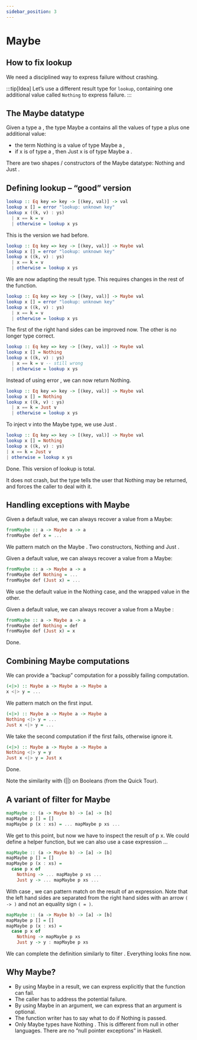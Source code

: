 ```yaml
---
sidebar_position: 3
---
```


# Maybe

## How to fix lookup

We need a disciplined way to express failure without crashing.

:::tip[Idea]
Let’s use a different result type for `lookup`, containing one additional value called `Nothing` to express failure.
:::

## The Maybe datatype

Given a type a , the type Maybe a contains all the values of type a
plus one additional value:

- the term Nothing is a value of type Maybe a ,
- if x is of type a , then Just x is of type Maybe a .

There are two shapes / constructors of the Maybe datatype:
Nothing and Just .

## Defining lookup – “good” version

```hs
lookup :: Eq key => key -> [(key, val)] -> val
lookup x [] = error "lookup: unknown key"
lookup x ((k, v) : ys)
  | x == k = v
  | otherwise = lookup x ys
```

This is the version we had before.

```hs
lookup :: Eq key => key -> [(key, val)] -> Maybe val
lookup x [] = error "lookup: unknown key"
lookup x ((k, v) : ys)
  | x == k = v
  | otherwise = lookup x ys
```

We are now adapting the result type.
This requires changes in the rest of the function.

```hs
lookup :: Eq key => key -> [(key, val)] -> Maybe val
lookup x [] = error "lookup: unknown key"
lookup x ((k, v) : ys)
  | x == k = v
  | otherwise = lookup x ys
```

The first of the right hand sides can be improved now. The other is no
longer type correct.

```hs
lookup :: Eq key => key -> [(key, val)] -> Maybe val
lookup x [] = Nothing
lookup x ((k, v) : ys)
  | x == k = v -- still wrong
  | otherwise = lookup x ys
```

Instead of using error , we can now return Nothing.

```hs
lookup :: Eq key => key -> [(key, val)] -> Maybe val
lookup x [] = Nothing
lookup x ((k, v) : ys)
  | x == k = Just v
  | otherwise = lookup x ys
```

To inject v into the Maybe type, we use Just .

```hs
lookup :: Eq key => key -> [(key, val)] -> Maybe val
lookup x [] = Nothing
lookup x ((k, v) : ys)
| x == k = Just v
| otherwise = lookup x ys
```

Done. This version of lookup is total.

It does not crash, but the type tells the user that Nothing may be
returned, and forces the caller to deal with it.

## Handling exceptions with Maybe

Given a default value, we can always recover a value from a Maybe:

```hs
fromMaybe :: a -> Maybe a -> a
fromMaybe def x = ...
```

We pattern match on the Maybe .
Two constructors, Nothing and Just .

Given a default value, we can always recover a value from a Maybe:

```hs
fromMaybe :: a -> Maybe a -> a
fromMaybe def Nothing = ...
fromMaybe def (Just x) = ...
```

We use the default value in the Nothing case, and the wrapped value in the other.

Given a default value, we can always recover a value from a Maybe :

```hs
fromMaybe :: a -> Maybe a -> a
fromMaybe def Nothing = def
fromMaybe def (Just x) = x
```

Done.

## Combining Maybe computations

We can provide a “backup” computation for a possibly failing computation.

```hs
(<|>) :: Maybe a -> Maybe a -> Maybe a
x <|> y = ...
```

We pattern match on the first input.

```hs
(<|>) :: Maybe a -> Maybe a -> Maybe a
Nothing <|> y = ...
Just x <|> y = ...
```

We take the second computation if the first fails, otherwise ignore it.

```hs
(<|>) :: Maybe a -> Maybe a -> Maybe a
Nothing <|> y = y
Just x <|> y = Just x
```

Done.

Note the similarity with (||) on Booleans (from the Quick Tour).

## A variant of filter for Maybe

```hs
mapMaybe :: (a -> Maybe b) -> [a] -> [b]
mapMaybe p [] = []
mapMaybe p (x : xs) = ... mapMaybe p xs ...
```

We get to this point, but now we have to inspect the result of p x.
We could define a helper function, but we can also use a case
expression ...

```hs
mapMaybe :: (a -> Maybe b) -> [a] -> [b]
mapMaybe p [] = []
mapMaybe p (x : xs) =
  case p x of
    Nothing -> ... mapMaybe p xs ...
    Just y -> ... mapMaybe p xs ...
```

With case , we can pattern match on the result of an expression.
Note that the left hand sides are separated from the right hand sides
with an arrow `( -> )` and not an equality sign `( = )`.

```hs
mapMaybe :: (a -> Maybe b) -> [a] -> [b]
mapMaybe p [] = []
mapMaybe p (x : xs) =
  case p x of
    Nothing -> mapMaybe p xs
    Just y -> y : mapMaybe p xs
```

We can complete the definition similarly to filter .
Everything looks fine now.

## Why Maybe?

- By using Maybe in a result, we can express explicitly that the function can fail.
- The caller has to address the potential failure.
- By using Maybe in an argument, we can express that an argument is optional.
- The function writer has to say what to do if Nothing is passed.
- Only Maybe types have Nothing . This is different from null in other languages. There are no “null pointer exceptions” in Haskell.
